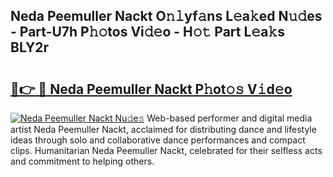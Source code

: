 ## Neda Peemuller Nackt O𝚗𝚕yf𝚊ns L𝚎a𝚔ed N𝚞𝚍es - Part-U7h P𝚑𝚘tos Vi𝚍𝚎o - H𝚘𝚝 Part L𝚎a𝚔s BLY2r

# <h2><a href="http://kf3h33l.oniu.top/?m=Neda+Peemuller+Nackt">🔗👉 🔴 Neda Peemuller Nackt P𝚑ot𝚘𝚜 V𝚒d𝚎o</a></h2>

[![Neda Peemuller Nackt Nu𝚍e𝚜](https://i.imgur.com/0qMVB7G.gif)](http://kf3h33l.oniu.top/?m=Neda+Peemuller+Nackt)
Web-based performer and digital media artist Neda Peemuller Nackt, acclaimed for distributing dance and lifestyle ideas through solo and collaborative dance performances and compact clips. Humanitarian Neda Peemuller Nackt, celebrated for their selfless acts and commitment to helping others.  
